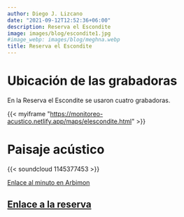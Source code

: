 ```yaml
---
author: Diego J. Lizcano
date: "2021-09-12T12:52:36+06:00"
description: Reserva el Escondite
image: images/blog/escondite1.jpg
#image_webp: images/blog/meghna.webp
title: Reserva el Escondite
---
```


# Ubicación de las grabadoras

En la Reserva el Escondite se usaron cuatro grabadoras.

{{< myiframe "https://monitoreo-acustico.netlify.app/maps/elescondite.html" >}}


# Paisaje acústico

{{< soundcloud 1145377453 >}}

[Enlace al minuto en Arbimon](https://arbimon.rfcx.org/project/destinos-awake/visualizer/rec/45959386)

## [Enlace a la reserva](https://www.elescondite.org) 




